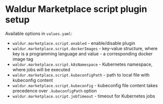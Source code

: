 <!-- EXTERNAL DOCUMENT
Source: https://code.opennodecloud.com/waldur/waldur-helm.git
Branch: master
Remote Path: docs//marketplace-script.md
Local Path: docs/admin-guide/deployment/helm/docs/
Last Sync: 2025-10-30T22:48:21.387215

WARNING: This file is automatically synchronized from the source repository.
DO NOT EDIT this file directly. Changes will be overwritten.
Edit the source at: https://code.opennodecloud.com/waldur/waldur-helm.git/-/tree/master/docs//marketplace-script.md
-->


# Waldur Marketplace script plugin setup

Available options in `values.yaml`:

- `waldur.marketplace.script.enabled` - enable/disable plugin
- `waldur.marketplace.script.dockerImages` - key-value structure, where key is a programming language
  and value - a corresponding docker image tag
- `waldur.marketplace.script.k8sNamespace` - Kubernetes namespace, where jobs will be executed
- `waldur.marketplace.script.kubeconfigPath` - path to local file with kubeconfig content
- `waldur.marketplace.script.kubeconfig` - kubeconfig file content takes precedence over `.kubeconfigPath` option
- `waldur.marketplace.script.jobTimeout` - timeout for Kubernetes jobs
